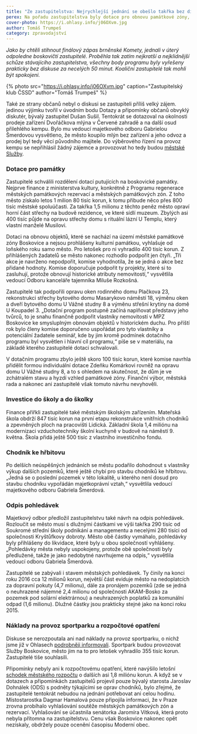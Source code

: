 ```yaml
---
title: "Ze zastupitelstva: Nejrychlejší jednání se obešlo takřka bez diskusí"
perex: Na pořadu zastupitelstva byly dotace pro obnovu památkové zóny, investice do školy a do školky, chodník ke hřbitovu, odpis městských pohledávek či náklady na provoz sportparku.
cover-photo: https://i.ohlasy.info/j06OXvm.jpg
author: Tomáš Trumpeš
category: zpravodajství
---
```


*Jako by chtěli stihnout finálový zápas brněnské Komety, jednali v úterý odpoledne boskovičtí zastupitelé. Proběhla tak zatím nejkratší a nejklidnější schůze stávajícího zastupitelstva, všechny body programu byly vyřešeny prakticky bez diskuse za necelých 50 minut. Koaliční zastupitelé tak mohli být spokojeni.*

{% photo src="https://i.ohlasy.info/j06OXvm.jpg" caption="Zastupitelský klub ČSSD" author="Tomáš Trumpeš" %}

Také ze strany občanů nebyl o diskusi se zastupiteli příliš velký zájem. jedinou výjimku tvořil v úvodním bodu Dotazy a připomínky občanů obvyklý diskutér, bývalý zastupitel Dušan Sušil. Tentokrát se dotazoval na okolnosti prodeje zařízení Dvořáčkova mlýna v Červené zahradě a na další osud přilehlého kempu. Bylo mu vedoucí majetkového odboru Gabrielou Šmerdovou vysvětleno, že město koupilo mlýn bez zařízení a jeho odvoz a prodej byl tedy věcí původního majitele. Do výběrového řízení na provoz kempu se nepřihlásil žádný zájemce a provozovat ho tedy budou [městské Služby](http://www.ohlasy.info/clanky/2017/03/rozhovor-strya.html).

### Dotace pro památky

Zastupitelé schválili rozdělení dotací putujících na boskovické památky. Nejprve finance z ministerstva kultury, konkrétně z Programu regenerace městských památkových rezervací a městských památkových zón. Z toho město získalo letos 1 milion 80 tisíc korun, k tomu přibude něco přes 800 tisíc městské spoluúčasti. Za takřka 1,5 milionu z těchto peněz město opraví horní část střechy na budově rezidence, ve které sídlí muzeum. Zbylých asi 400 tisíc půjde na opravu střechy domu s rituální lázní U Templu, který vlastní manželé Musilovi.

Dotaci na obnovu objektů, které se nachází na území městské památkové zóny Boskovice a nejsou prohlášeny kulturní památkou, vyhlašuje od loňského roku samo město. Pro letošek pro ni vyhradilo 400 tisíc korun. Z přihlášených žadatelů se město nakonec rozhodlo podpořit jen čtyři. „Tři akce je navrženo nepodpořit, komise vyhodnotila, že se jedná o akce bez přidané hodnoty. Komise doporučuje podpořit ty projekty, které si to zasluhují, protože obnovují historické atributy nemovitostí,“ vysvětlila vedoucí Odboru kanceláře tajemníka Miluše Rozkošná. 

Zastupitelé tak podpořili opravu oken rodinného domu Plačkova 23, rekonstrukci střechy bytového domu Masarykovo náměstí 18, výměnu oken a dveří bytového domu U Vážné studny 8 a výměnu střešní krytiny na domě U Koupadel 3. „Dotační program postupně začíná naplňovat představy jeho tvůrců, to je snahu finančně podpořit vlastníky nemovitostí v MPZ Boskovice ke smysluplným obnovám objektů v historickém duchu. Pro příští rok bylo členy komise doporučeno uspořádat pro tyto vlastníky a potenciální žadatele seminář, kde by jim kromě podmínek dotačního programu byl vysvětlen i hlavní cíl programu,“ píše se v materiálu, na základě kterého zastupitelé dotaci schvalovali.

V dotačním programu zbylo ještě skoro 100 tisíc korun, které komise navrhla přidělit formou individuální dotace Zdeňku Komárkovi rovněž na opravu domu U Vážné studny 8, a to s ohledem na skutečnost, že dům je ve zchátralém stavu a hyzdí vzhled památkové zóny. Finanční výbor, městská rada a nakonec ani zastupitelé však tomuto návrhu nevyhověli.

### Investice do školy a do školky

Finance přiřkli zastupitelé také městským školským zařízením. Mateřská škola obdrží 847 tisíc korun na první etapu rekonstrukce vnitřních chodníků a zpevněných ploch na pracovišti Lidická. Základní škola 1,4 miliónu na modernizaci vzduchotechniky školní kuchyně v budově na náměstí 9. května. Škola přidá ještě 500 tisíc z vlastního investičního fondu.

### Chodník ke hřbitovu

Po delších neúspěšných jednáních se městu podařilo dohodnout s vlastníky výkup dalších pozemků, které ještě chybí pro stavbu chodníků ke hřbitovu. „Jedná se o poslední pozemek v této lokalitě, u kterého není dosud pro stavbu chodníku vypořádán majetkoprávní vztah,“ vysvětlila vedoucí majetkového odboru Gabriela Šmerdová.

### Odpis pohledávek

Majetkový odbor předložil zastupitelstvu také návrh na odpis pohledávek. Rozloučit se město musí s dlužnými částkami ve výši takřka 290 tisíc od Soukromé střední školy podnikání a managementu a necelými 280 tisíci od společnosti Kryštůfkovy dobroty. Město obě částky vymáhalo, pohledávky byly přihlášeny do likvidace, které byly u obou společností vyhlášeny. „Pohledávky města nebyly uspokojeny, protože obě společnosti byly předlužené, takže je jako nedobytné navrhujeme na odpis,“ vysvětlila vedoucí odboru Gabriela Šmerdová.

Zastupitelé se zabývali i stavem městských pohledávek. Ty činily na konci roku 2016 cca 12 milionů korun, největší část eviduje město na nedoplatcích za dopravní pokuty (4,7 milionu), dále za pronájem pozemků (zde se jedná o neuhrazené nájemné 2,4 milionu od společnosti AKAM-Bosko za pozemek pod solární elektrárnou) a neuhrazených poplatků za komunální odpad (1,6 milionu). Dlužné částky jsou prakticky stejné jako na konci roku 2015.

### Náklady na provoz sportparku a rozpočtové opatření

Diskuse se nerozpoutala ani nad náklady na provoz sportparku, o nichž jsme již v Ohlasech [podrobněji informovali](http://www.ohlasy.info/clanky/2017/04/sportpark.html). Sportpark budou provozovat Služby Boskovice, město jim na to pro letošek vyhradilo 355 tisíc korun. Zastupitelé tiše souhlasili.

Připomínky nebyly ani k rozpočtovému opatření, které navýšilo letošní [schodek městského rozpočtu](http://www.ohlasy.info/clanky/2016/11/novy-rozpocet.html) o dalších asi 1,8 miliónu korun. A když se v dotazech a připomínkách zastupitelů projevil pouze bývalý starosta Jaroslav Dohnálek (ODS) s podněty týkajícími se oprav chodníků, bylo zřejmé, že zastupitelé tentokrát nebudou na jednání potřebovat ani celou hodinu. Místostarostka Dagmar Hamalová pouze připojila informaci, že v Praze zrovna probíhalo vyhlašování soutěže městských památkových zón a rezervací. Vyhlašování se účastnila senátorka Jaromíra Vítková, která proto nebyla přítomna na zastupitelstvu. Cenu však Boskovice nakonec opět nezískaly, obdržely pouze ocenění časopisu Moderní obec.
